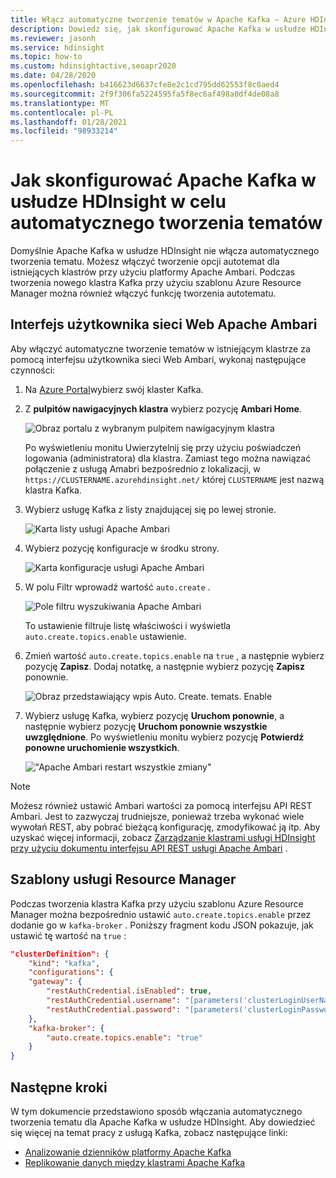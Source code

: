 ```yaml
---
title: Włącz automatyczne tworzenie tematów w Apache Kafka — Azure HDInsight
description: Dowiedz się, jak skonfigurować Apache Kafka w usłudze HDInsight, aby automatycznie tworzyć tematy. Można skonfigurować Kafka przez ustawienie `auto.create.topics.enable` wartości true w Ambari. Lub podczas tworzenia klastra za poorednictwem programu PowerShell lub szablonów Menedżer zasobów.
ms.reviewer: jasonh
ms.service: hdinsight
ms.topic: how-to
ms.custom: hdinsightactive,seoapr2020
ms.date: 04/28/2020
ms.openlocfilehash: b416623d6637cfe8e2c1cd795dd62553f8c0aed4
ms.sourcegitcommit: 2f9f306fa5224595fa5f8ec6af498a0df4de08a8
ms.translationtype: MT
ms.contentlocale: pl-PL
ms.lasthandoff: 01/28/2021
ms.locfileid: "98933214"
---
```

# <a name="how-to-configure-apache-kafka-on-hdinsight-to-automatically-create-topics"></a>Jak skonfigurować Apache Kafka w usłudze HDInsight w celu automatycznego tworzenia tematów

Domyślnie Apache Kafka w usłudze HDInsight nie włącza automatycznego tworzenia tematu. Możesz włączyć tworzenie opcji autotemat dla istniejących klastrów przy użyciu platformy Apache Ambari. Podczas tworzenia nowego klastra Kafka przy użyciu szablonu Azure Resource Manager można również włączyć funkcję tworzenia autotematu.

## <a name="apache-ambari-web-ui"></a>Interfejs użytkownika sieci Web Apache Ambari

Aby włączyć automatyczne tworzenie tematów w istniejącym klastrze za pomocą interfejsu użytkownika sieci Web Ambari, wykonaj następujące czynności:

1. Na [Azure Portal](https://portal.azure.com)wybierz swój klaster Kafka.

1. Z **pulpitów nawigacyjnych klastra** wybierz pozycję **Ambari Home**.

    ![Obraz portalu z wybranym pulpitem nawigacyjnym klastra](./media/apache-kafka-auto-create-topics/azure-portal-cluster-dashboard-ambari.png)

    Po wyświetleniu monitu Uwierzytelnij się przy użyciu poświadczeń logowania (administratora) dla klastra. Zamiast tego można nawiązać połączenie z usługą Amabri bezpośrednio z lokalizacji, w `https://CLUSTERNAME.azurehdinsight.net/` której `CLUSTERNAME` jest nazwą klastra Kafka.

1. Wybierz usługę Kafka z listy znajdującej się po lewej stronie.

    ![Karta listy usługi Apache Ambari](./media/apache-kafka-auto-create-topics/hdinsight-service-list.png)

1. Wybierz pozycję konfiguracje w środku strony.

    ![Karta konfiguracje usługi Apache Ambari](./media/apache-kafka-auto-create-topics/hdinsight-service-config.png)

1. W polu Filtr wprowadź wartość `auto.create` .

    ![Pole filtru wyszukiwania Apache Ambari](./media/apache-kafka-auto-create-topics/hdinsight-filter-field.png)

    To ustawienie filtruje listę właściwości i wyświetla `auto.create.topics.enable` ustawienie.

1. Zmień wartość `auto.create.topics.enable` na `true` , a następnie wybierz pozycję **Zapisz**. Dodaj notatkę, a następnie wybierz pozycję **Zapisz** ponownie.

    ![Obraz przedstawiający wpis Auto. Create. temats. Enable](./media/apache-kafka-auto-create-topics/auto-create-topics-enable.png)

1. Wybierz usługę Kafka, wybierz pozycję __Uruchom ponownie__, a następnie wybierz pozycję __Uruchom ponownie wszystkie uwzględnione__. Po wyświetleniu monitu wybierz pozycję __Potwierdź ponowne uruchomienie wszystkich__.

    !["Apache Ambari restart wszystkie zmiany"](./media/apache-kafka-auto-create-topics/restart-all-affected.png)

> [!NOTE]  
> Możesz również ustawić Ambari wartości za pomocą interfejsu API REST Ambari. Jest to zazwyczaj trudniejsze, ponieważ trzeba wykonać wiele wywołań REST, aby pobrać bieżącą konfigurację, zmodyfikować ją itp. Aby uzyskać więcej informacji, zobacz [Zarządzanie klastrami usługi HDInsight przy użyciu dokumentu interfejsu API REST usługi Apache Ambari](../hdinsight-hadoop-manage-ambari-rest-api.md) .

## <a name="resource-manager-templates"></a>Szablony usługi Resource Manager

Podczas tworzenia klastra Kafka przy użyciu szablonu Azure Resource Manager można bezpośrednio ustawić `auto.create.topics.enable` przez dodanie go w `kafka-broker` . Poniższy fragment kodu JSON pokazuje, jak ustawić tę wartość na `true` :

```json
"clusterDefinition": {
    "kind": "kafka",
    "configurations": {
    "gateway": {
        "restAuthCredential.isEnabled": true,
        "restAuthCredential.username": "[parameters('clusterLoginUserName')]",
        "restAuthCredential.password": "[parameters('clusterLoginPassword')]"
    },
    "kafka-broker": {
        "auto.create.topics.enable": "true"
    }
}
```

## <a name="next-steps"></a>Następne kroki

W tym dokumencie przedstawiono sposób włączania automatycznego tworzenia tematu dla Apache Kafka w usłudze HDInsight. Aby dowiedzieć się więcej na temat pracy z usługą Kafka, zobacz następujące linki:

* [Analizowanie dzienników platformy Apache Kafka](apache-kafka-log-analytics-operations-management.md)
* [Replikowanie danych między klastrami Apache Kafka](apache-kafka-mirroring.md)

